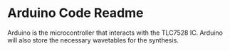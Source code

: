 # Arduino Code Readme

<p>Arduino is the microcontroller that interacts with the TLC7528 IC. Arduino will also store the necessary wavetables for the synthesis.
</p>
